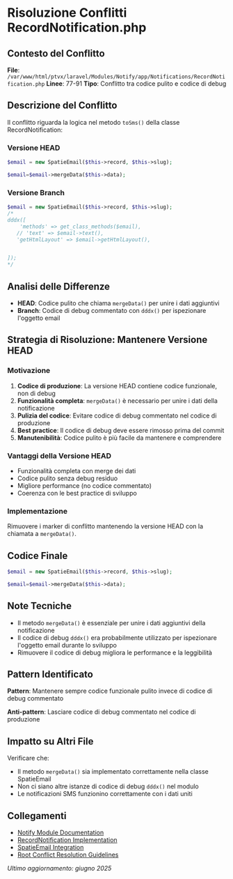 # Risoluzione Conflitti RecordNotification.php

## Contesto del Conflitto
**File**: `/var/www/html/ptvx/laravel/Modules/Notify/app/Notifications/RecordNotification.php`
**Linee**: 77-91
**Tipo**: Conflitto tra codice pulito e codice di debug

## Descrizione del Conflitto
Il conflitto riguarda la logica nel metodo `toSms()` della classe RecordNotification:

### Versione HEAD
```php
$email = new SpatieEmail($this->record, $this->slug);

$email=$email->mergeData($this->data);
```

### Versione Branch
```php
$email = new SpatieEmail($this->record, $this->slug);
/*
dddx([
    'methods' => get_class_methods($email),
   // 'text' => $email->text(),
   'getHtmlLayout' => $email->getHtmlLayout(),


]);
*/
```

## Analisi delle Differenze
- **HEAD**: Codice pulito che chiama `mergeData()` per unire i dati aggiuntivi
- **Branch**: Codice di debug commentato con `dddx()` per ispezionare l'oggetto email

## Strategia di Risoluzione: Mantenere Versione HEAD

### Motivazione
1. **Codice di produzione**: La versione HEAD contiene codice funzionale, non di debug
2. **Funzionalità completa**: `mergeData()` è necessario per unire i dati della notificazione
3. **Pulizia del codice**: Evitare codice di debug commentato nel codice di produzione
4. **Best practice**: Il codice di debug deve essere rimosso prima del commit
5. **Manutenibilità**: Codice pulito è più facile da mantenere e comprendere

### Vantaggi della Versione HEAD
- Funzionalità completa con merge dei dati
- Codice pulito senza debug residuo
- Migliore performance (no codice commentato)
- Coerenza con le best practice di sviluppo

### Implementazione
Rimuovere i marker di conflitto mantenendo la versione HEAD con la chiamata a `mergeData()`.

## Codice Finale
```php
$email = new SpatieEmail($this->record, $this->slug);

$email=$email->mergeData($this->data);
```

## Note Tecniche
- Il metodo `mergeData()` è essenziale per unire i dati aggiuntivi della notificazione
- Il codice di debug `dddx()` era probabilmente utilizzato per ispezionare l'oggetto email durante lo sviluppo
- Rimuovere il codice di debug migliora le performance e la leggibilità

## Pattern Identificato
**Pattern**: Mantenere sempre codice funzionale pulito invece di codice di debug commentato

**Anti-pattern**: Lasciare codice di debug commentato nel codice di produzione

## Impatto su Altri File
Verificare che:
- Il metodo `mergeData()` sia implementato correttamente nella classe SpatieEmail
- Non ci siano altre istanze di codice di debug `dddx()` nel modulo
- Le notificazioni SMS funzionino correttamente con i dati uniti

## Collegamenti
- [Notify Module Documentation](README.md)
- [RecordNotification Implementation](notifications/record_notification.md)
- [SpatieEmail Integration](spatie_email_usage_guide.md)
- [Root Conflict Resolution Guidelines](../../../docs/conflict-resolution-guidelines.md)

*Ultimo aggiornamento: giugno 2025*
